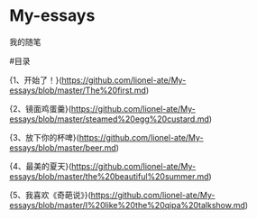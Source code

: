 # My-essays
我的随笔

#目录

{1、开始了！}(https://github.com/lionel-ate/My-essays/blob/master/The%20first.md)

{2、镜面鸡蛋羹}(https://github.com/lionel-ate/My-essays/blob/master/steamed%20egg%20custard.md)

{3、放下你的杯啤}(https://github.com/lionel-ate/My-essays/blob/master/beer.md)

{4、最美的夏天}(https://github.com/lionel-ate/My-essays/blob/master/the%20beautiful%20summer.md)

{5、我喜欢《奇葩说》}(https://github.com/lionel-ate/My-essays/blob/master/I%20like%20the%20qipa%20talkshow.md)
